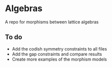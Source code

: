 # Algebras
A repo for morphisms between lattice algebras

## To do
* Add the codish symmetry constraints to all files
* Add the gap constraints and compare results
* Create more examples of the morphism models
